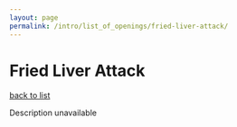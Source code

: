 ```yaml
---
layout: page
permalink: /intro/list_of_openings/fried-liver-attack/
---
```


# Fried Liver Attack

[back to list](..)

Description unavailable